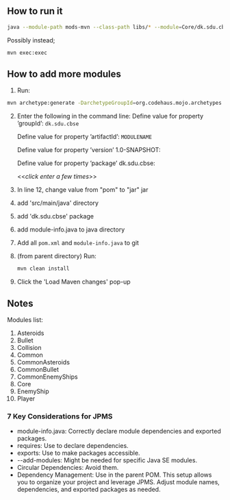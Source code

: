 ## How to run it
```bash
java --module-path mods-mvn --class-path libs/* --module=Core/dk.sdu.cbse.App
```

Possibly instead;
```bash
mvn exec:exec
```

## How to add more modules
1) Run:
```bash
mvn archetype:generate -DarchetypeGroupId=org.codehaus.mojo.archetypes -DarchetypeArtifactId=pom-root -DarchetypeVersion=RELEASE
```
2) Enter the following in the command line:
    Define value for property ’groupId’: `dk.sdu.cbse`  

    Define value for property ’artifactId’: `MODULENAME`

    Define value for property ’version’ 1.0-SNAPSHOT:

    Define value for property ’package’ dk.sdu.cbse:

    <<*click enter a few times*>>

3) In line 12, change value from "pom" to "jar"
    <packaging>jar</packaging>
4) add 'src/main/java' directory
5) add 'dk.sdu.cbse' package
6) add module-info.java to java directory
7) Add all `pom.xml` and `module-info.java` to git
8) (from parent directory) Run:
   ```bash
   mvn clean install
    ```
9) Click the 'Load Maven changes' pop-up


## Notes
Modules list:
1) Asteroids
2) Bullet
3) Collision
4) Common
5) CommonAsteroids
6) CommonBullet
7) CommonEnemyShips
8) Core
9) EnemyShip
10) Player


### 7 Key Considerations for JPMS
* module-info.java: Correctly declare module dependencies and exported
packages.
* requires: Use to declare dependencies.
* exports: Use to make packages accessible.
* --add-modules: Might be needed for specific Java SE modules.
* Circular Dependencies: Avoid them.
* Dependency Management: Use <dependencyManagement> in the parent POM.
This setup allows you to organize your project and leverage JPMS. Adjust module names, dependencies, and exported packages as needed.